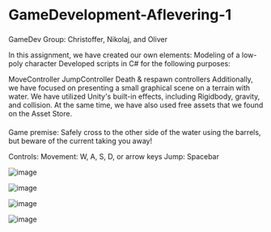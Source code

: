# GameDevelopment-Aflevering-1

###
GameDev Group:
Christoffer, Nikolaj, and Oliver

In this assignment, we have created our own elements:
Modeling of a low-poly character
Developed scripts in C# for the following purposes:

MoveController
JumpController
Death & respawn controllers
Additionally, we have focused on presenting a small graphical scene on a terrain with water. We have utilized Unity's built-in effects, including Rigidbody, gravity, and collision. At the same time, we have also used free assets that we found on the Asset Store.

####
Game premise:
Safely cross to the other side of the water using the barrels, but beware of the current taking you away!

Controls:
Movement: W, A, S, D, or arrow keys
Jump: Spacebar

![image](https://github.com/NikolajKaspersen/GameDevelopment-Aflevering-1/assets/99402319/60b5a178-2059-4ca9-955a-f67d6138e103)

![image](https://github.com/NikolajKaspersen/GameDevelopment-Aflevering-1/assets/99402319/444b530b-5503-4447-9383-1b56d84c0d05)

![image](https://github.com/NikolajKaspersen/GameDevelopment-Aflevering-1/assets/99402319/a9eb2139-89ea-40c6-9859-8e6d3ade91a6)

![image](https://github.com/NikolajKaspersen/GameDevelopment-Aflevering-1/assets/99402319/7611c9e0-abc9-4cf4-9314-e59fa69add0e)





